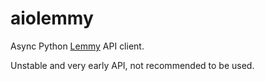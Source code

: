 # aiolemmy

Async Python [Lemmy](https://github.com/LemmyNet/lemmy) API client.

Unstable and very early API, not recommended to be used.
